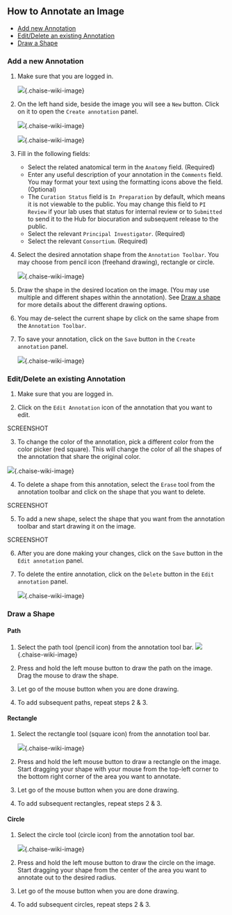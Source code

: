 ## How to Annotate an Image

* [Add new Annotation](#add-new-annotation)
* [Edit/Delete an existing Annotation](#edit-delete-an-existing-annotation)
* [Draw a Shape](#draw-a-shape)

### Add a new Annotation

1. Make sure that you are logged in.

	![](resources/annotation-documentation-images/Login%20Check.png){.chaise-wiki-image}

2. On the left hand side, beside the image you will see a `New` button. Click on it to open the `Create annotation` panel.

	![](resources/annotation-documentation-images/NewButton.png){.chaise-wiki-image}

	![](resources/annotation-documentation-images/CreateAnnotationPanel.png){.chaise-wiki-image}

3. Fill in the following fields:

	- Select the related anatomical term in the `Anatomy` field. (Required)
	- Enter any useful description of your annotation in the `Comments` field. You may format your text using the formatting icons above the field. (Optional)
	- The `Curation Status` field is `In Preparation` by default, which means it is not viewable to the public. You may change this field to `PI Review` if your lab uses that status for internal review or to `Submitted` to send it to the Hub for biocuration and subsequent release to the public.
	- Select the relevant `Principal Investigator`. (Required)
	- Select the relevant `Consortium`. (Required)

5. Select the desired annotation shape from the `Annotation Toolbar`. You may choose from pencil icon (freehand drawing), rectangle or circle.

	![](resources/annotation-documentation-images/AnnotationToolbar.png){.chaise-wiki-image}

6. Draw the shape in the desired location on the image. (You may use multiple and different shapes within the annotation). See [Draw a shape](#draw-a-shape) for more details about the different drawing options.

7. You may de-select the current shape by click on the same shape from the `Annotation Toolbar`.

8. To save your annotation, click on the `Save` button in the `Create annotation` panel.

	![](resources/annotation-documentation-images/SaveButton.png){.chaise-wiki-image}

### Edit/Delete an existing Annotation

1. Make sure that you are logged in.

2. Click on the `Edit Annotation` icon of the annotation that you want to edit.

SCREENSHOT

3. To change the color of the annotation, pick a different color from the color picker (red square). This will change the color of all the shapes of the annotation that share the original color.

![](resources/annotation-documentation-images/ColorPicker.png){.chaise-wiki-image}

4. To delete a shape from this annotation, select the `Erase` tool from the annotation toolbar and click on the shape that you want to delete.

SCREENSHOT

5. To add a new shape, select the shape that you want from the annotation toolbar and start drawing it on the image.

SCREENSHOT

6. After you are done making your changes, click on the `Save` button in the `Edit annotation` panel.

7. To delete the entire annotation, click on the `Delete` button in the `Edit annotation` panel.

	![](resources/annotation-documentation-images/DeleteButton.png){.chaise-wiki-image}

### Draw a Shape

#### Path

1. Select the path tool (pencil icon) from the annotation tool bar.
	![](resources/annotation-documentation-images/Path.png){.chaise-wiki-image}

2. Press and hold the left mouse button to draw the path on the image. Drag the mouse to draw the shape.

3. Let go of the mouse button when you are done drawing.

4. To add subsequent paths, repeat steps 2 & 3.

#### Rectangle

1. Select the rectangle tool (square icon) from the annotation tool bar.

	![](resources/annotation-documentation-images/Rectangle.png){.chaise-wiki-image}

2. Press and hold the left mouse button to draw a rectangle on the image. Start dragging your shape with your mouse from the top-left corner to the bottom right corner of the area you want to annotate.

3. Let go of the mouse button when you are done drawing.

4. To add subsequent rectangles, repeat steps 2 & 3.

#### Circle

1. Select the circle tool (circle icon) from the annotation tool bar.

	![](resources/annotation-documentation-images/Circle.png){.chaise-wiki-image}

2. Press and hold the left mouse button to draw the circle on the image. Start dragging your shape from the center of the area you want to annotate out to the desired radius.

3. Let go of the mouse button when you are done drawing.

4. To add subsequent circles, repeat steps 2 & 3.

